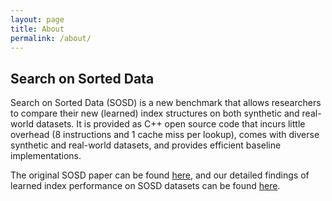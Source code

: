 ```yaml
---
layout: page
title: About
permalink: /about/
---
```


## Search on Sorted Data

Search on Sorted Data (SOSD) is a new benchmark that allows researchers
to compare their new (learned) index structures on both synthetic and real-world datasets. It is provided 
as C++ open source code that incurs little overhead (8 instructions and 1 cache miss per lookup), comes 
with diverse synthetic and real-world datasets, and provides efficient baseline implementations. 

The original SOSD paper can be found [here](https://arxiv.org/abs/1911.13014), and our detailed findings of learned 
index performance on SOSD datasets can be found [here](https://arxiv.org/abs/2006.12804).
